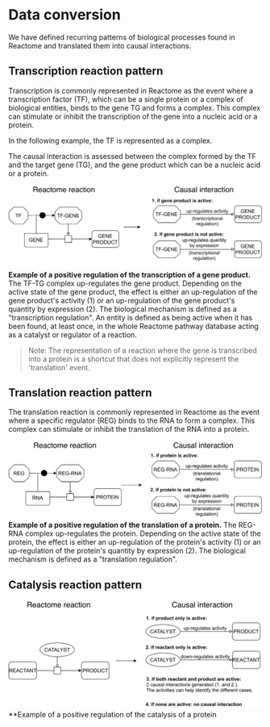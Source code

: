 # Data conversion
We have defined recurring patterns of biological processes found in Reactome and translated them into causal interactions. 

## Transcription reaction pattern
Transcription is commonly represented in Reactome as the event where a transcription factor (TF), which can be a single protein or a complex of biological entities, binds to the gene TG and forms a complex. This complex can stimulate or inhibit the transcription of the gene into a nucleic acid or a protein.

In the following example, the TF is represented as a complex.


The causal interaction is assessed between the complex formed by the TF and the target gene (TG), and the gene product which can be a nucleic acid or a protein.

![Transcription](https://github.com/vtoure/causal-extractor/blob/development/wiki/images/transcription.svg)  
**Example of a positive regulation of the transcription of a gene product.** The TF-TG complex up-regulates the gene product. Depending on the active state of the gene product, the effect is either an up-regulation of the gene product's activity (1) or an up-regulation of the gene product's quantity by expression (2). The biological mechanism is defined as a "transcription regulation". An entity is defined as being active when it has been found, at least once, in the whole Reactome pathway database acting as a catalyst or regulator of a reaction.

> Note: The representation of a reaction where the gene is transcribed into a protein is a shortcut that does not explicitly represent the 'translation' event. 


## Translation reaction pattern
The translation reaction is commonly represented in Reactome as the event where a specific regulator (REG) binds to the RNA to form a complex. This complex can stimulate or inhibit the translation of the RNA into a protein.

![Translation](https://github.com/vtoure/causal-extractor/blob/development/wiki/images/translation.svg)  
**Example of a positive regulation of the translation of a protein.** The REG-RNA complex up-regulates the protein. Depending on the active state of the protein, the effect is either an up-regulation of the protein's activity (1) or an up-regulation of the protein's quantity by expression (2). The biological mechanism is defined as a "translation regulation".

## Catalysis reaction pattern


![Catalysis](https://github.com/vtoure/causal-extractor/blob/development/wiki/images/catalysis.svg)  
**Example of a positive regulation of the catalysis of a protein
